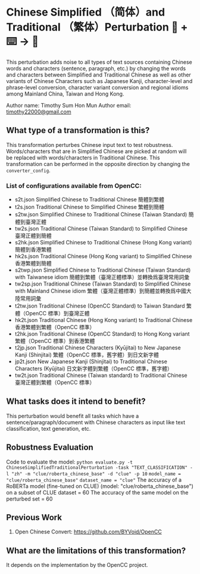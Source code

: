 # Chinese Simplified （简体）and Traditional （繁体）Perturbation 🦎  + ⌨️ → 🐍
This perturbation adds noise to all types of text sources containing Chinese words and characters (sentence, paragraph, etc.) by changing the words and characters between Simplified and Traditional Chinese as well as other variants of Chinese Characters
such as Japanese Kanji, character-level and phrase-level conversion, character variant conversion and regional idioms among Mainland China, Taiwan and Hong Kong.

Author name: Timothy Sum Hon Mun
Author email: timothy22000@gmail.com

## What type of a transformation is this?
This transformation perturbes Chinese input text to test robustness. Words/characters that are in Simplified Chinese are picked at random will be replaced with words/characters in
Traditional Chinese. This transformation can be performed in the opposite direction by changing the ```converter_config```. 

### List of configurations available from OpenCC: 
* s2t.json Simplified Chinese to Traditional Chinese 簡體到繁體
* t2s.json Traditional Chinese to Simplified Chinese 繁體到簡體
* s2tw.json Simplified Chinese to Traditional Chinese (Taiwan Standard) 簡體到臺灣正體
* tw2s.json Traditional Chinese (Taiwan Standard) to Simplified Chinese 臺灣正體到簡體
* s2hk.json Simplified Chinese to Traditional Chinese (Hong Kong variant) 簡體到香港繁體
* hk2s.json Traditional Chinese (Hong Kong variant) to Simplified Chinese 香港繁體到簡體
* s2twp.json Simplified Chinese to Traditional Chinese (Taiwan Standard) with Taiwanese idiom 簡體到繁體（臺灣正體標準）並轉換爲臺灣常用詞彙
* tw2sp.json Traditional Chinese (Taiwan Standard) to Simplified Chinese with Mainland Chinese idiom 繁體（臺灣正體標準）到簡體並轉換爲中國大陸常用詞彙
* t2tw.json Traditional Chinese (OpenCC Standard) to Taiwan Standard 繁體（OpenCC 標準）到臺灣正體
* hk2t.json Traditional Chinese (Hong Kong variant) to Traditional Chinese 香港繁體到繁體（OpenCC 標準）
* t2hk.json Traditional Chinese (OpenCC Standard) to Hong Kong variant 繁體（OpenCC 標準）到香港繁體
* t2jp.json Traditional Chinese Characters (Kyūjitai) to New Japanese Kanji (Shinjitai) 繁體（OpenCC 標準，舊字體）到日文新字體
* jp2t.json New Japanese Kanji (Shinjitai) to Traditional Chinese Characters (Kyūjitai) 日文新字體到繁體（OpenCC 標準，舊字體）
* tw2t.json Traditional Chinese (Taiwan standard) to Traditional Chinese 臺灣正體到繁體（OpenCC 標準）

## What tasks does it intend to benefit?
This perturbation would benefit all tasks which have a sentence/paragraph/document with Chinese characters as input like text classification, 
text generation, etc.

## Robustness Evaluation
Code to evaluate the model:
```python evaluate.py -t ChineseSimplifiedTraditionalPerturbation -task "TEXT_CLASSIFICATION" -l "zh" -m "clue/roberta_chinese_base" -d "clue" -p 10```
```model_name = "clue/roberta_chinese_base"```
```dataset_name = "clue"```
The accuracy of a RoBERTa model (fine-tuned on CLUE) (model: "clue/roberta_chinese_base") on a subset of CLUE dataset = 60
The accuracy of the same model on the perturbed set = 60

## Previous Work

1) Open Chinese Convert: https://github.com/BYVoid/OpenCC

## What are the limitations of this transformation?
It depends on the implementation by the OpenCC project.


